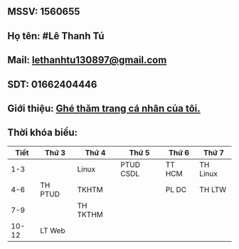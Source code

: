 ## MSSV: 1560655
## Họ tên: #Lê Thanh Tú
## Mail: lethanhtu130897@gmail.com
## SDT: 01662404446
## Giới thiệu:  [Ghé thăm trang cá nhân của tôi.](https://www.facebook.com/csi.inter)
## Thời khóa biểu:

| Tiết |     Thứ 3     |     Thứ 4      | Thứ 5 	|Thứ 6 	| Thứ 7 	|
|------|--------------|---------------|---------------|------------|-------------|
| 1-3  |	           |	Linux     | PTUD CSDL|TT HCM	| TH Linux	|
| 4-6  |TH PTUD   |	TKHTM|		|PL DC	|TH LTW	|
| 7-9  |	           |TH TKTHM|		|	|	|
|10-12|LT Web      |		|	|	|	|
